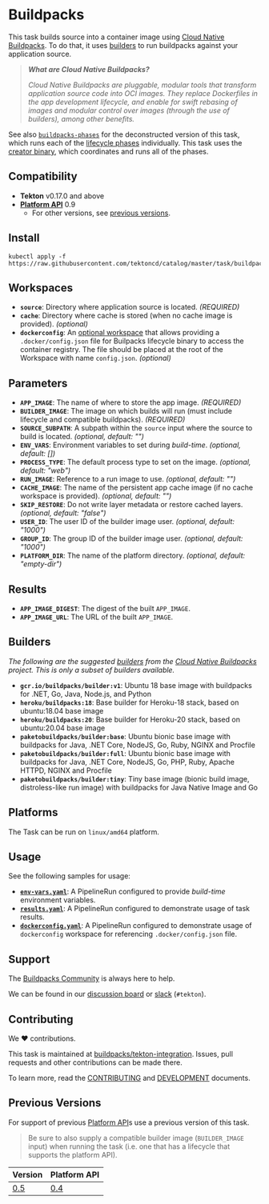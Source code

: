# Buildpacks

This task builds source into a container image using [Cloud Native Buildpacks](https://buildpacks.io). To do that, it uses [builders](https://buildpacks.io/docs/concepts/components/builder/#what-is-a-builder) to run buildpacks against your application source.

> _**What are Cloud Native Buildpacks?**_
> 
> _Cloud Native Buildpacks are pluggable, modular tools that transform application source code into OCI images. They replace Dockerfiles in the app development lifecycle, and enable for swift rebasing of images and modular control over images (through the use of builders), among other benefits._

See also [`buildpacks-phases`](../../buildpacks-phases) for the deconstructed version of this task, which runs each of the [lifecycle phases](https://buildpacks.io/docs/concepts/components/lifecycle/#phases) individually. This task uses the [creator binary](https://github.com/buildpacks/spec/blob/platform/0.4/platform.md#operations), which coordinates and runs all of the phases.

## Compatibility

- **Tekton** v0.17.0 and above
- **[Platform API][platform-api]** 0.9
    - For other versions, see [previous versions](#previous-versions).

## Install

```
kubectl apply -f https://raw.githubusercontent.com/tektoncd/catalog/master/task/buildpacks/0.6/buildpacks.yaml
```

## Workspaces

 - **`source`**: Directory where application source is located. _(REQUIRED)_
 - **`cache`**: Directory where cache is stored (when no cache image is provided). _(optional)_
 - **`dockerconfig`**: An [optional workspace](https://github.com/tektoncd/pipeline/blob/main/docs/workspaces.md#using-workspaces-in-tasks)
  that allows providing a `.docker/config.json` file for Builpacks lifecycle binary to access the container registry. The file should be placed at
  the root of the Workspace with name `config.json`. _(optional)_


## Parameters

 - **`APP_IMAGE`**: The name of where to store the app image. _(REQUIRED)_
 - **`BUILDER_IMAGE`**: The image on which builds will run (must include lifecycle and compatible buildpacks). _(REQUIRED)_
 - **`SOURCE_SUBPATH`**: A subpath within the `source` input where the source to build is located. _(optional, default: "")_
 - **`ENV_VARS`**: Environment variables to set during _build-time_. _(optional, default: [])_
 - **`PROCESS_TYPE`**: The default process type to set on the image. _(optional, default: "web")_
 - **`RUN_IMAGE`**: Reference to a run image to use. _(optional, default: "")_
 - **`CACHE_IMAGE`**: The name of the persistent app cache image (if no cache workspace is provided). _(optional, default: "")_
 - **`SKIP_RESTORE`**: Do not write layer metadata or restore cached layers. _(optional, default: "false")_
 - **`USER_ID`**: The user ID of the builder image user. _(optional, default: "1000")_
 - **`GROUP_ID`**: The group ID of the builder image user. _(optional, default: "1000")_
 - **`PLATFORM_DIR`**: The name of the platform directory. _(optional, default: "empty-dir")_

## Results

 - **`APP_IMAGE_DIGEST`**: The digest of the built `APP_IMAGE`.
 - **`APP_IMAGE_URL`**: The URL of the built `APP_IMAGE`.

## Builders

_The following are the suggested [builders][builders] from the [Cloud Native Buildpacks][buildpacks-io] project. This is only a subset of builders available._

 - **`gcr.io/buildpacks/builder:v1`**: Ubuntu 18 base image with buildpacks for .NET, Go, Java, Node.js, and Python
 - **`heroku/buildpacks:18`**: Base builder for Heroku-18 stack, based on ubuntu:18.04 base image
 - **`heroku/buildpacks:20`**: Base builder for Heroku-20 stack, based on ubuntu:20.04 base image
 - **`paketobuildpacks/builder:base`**: Ubuntu bionic base image with buildpacks for Java, .NET Core, NodeJS, Go, Ruby, NGINX and Procfile
 - **`paketobuildpacks/builder:full`**: Ubuntu bionic base image with buildpacks for Java, .NET Core, NodeJS, Go, PHP, Ruby, Apache HTTPD, NGINX and Procfile
 - **`paketobuildpacks/builder:tiny`**: Tiny base image (bionic build image, distroless-like run image) with buildpacks for Java Native Image and Go

[builders]: (https://buildpacks.io/docs/concepts/components/builder/)
[buildpacks-io]: (https://buildpacks.io)

## Platforms

The Task can be run on `linux/amd64` platform.

## Usage

See the following samples for usage:

 - **[`env-vars.yaml`](samples/env-vars.yaml)**: A PipelineRun configured to provide _build-time_ environment variables.
 - **[`results.yaml`](samples/results.yaml)**: A PipelineRun configured to demonstrate usage of task results.
 - **[`dockerconfig.yaml`](samples/dockerconfig.yaml)**: A PipelineRun configured to demonstrate usage of `dockerconfig` workspace for referencing `.docker/config.json` file.

## Support

The [Buildpacks Community](http://buildpacks.io/community/) is always here to help. 

We can be found in our [discussion board][discussion-board] or [slack][slack] (`#tekton`).

[discussion-board]: https://github.com/buildpacks/community/discussions
[slack]: https://slack.buildpacks.io

## Contributing

We ❤ contributions.

This task is maintained at [buildpacks/tekton-integration](https://github.com/buildpacks/tekton-integration). Issues, pull requests and other contributions can be made there. 

To learn more, read the [CONTRIBUTING][contributing] and [DEVELOPMENT][development] documents.

[contributing]: https://github.com/buildpacks/.github/blob/main/CONTRIBUTING.md
[development]: https://github.com/buildpacks/tekton-integration/blob/main/DEVELOPMENT.md

## Previous Versions

For support of previous [Platform API][platform-api]s use a previous version of this task.

> Be sure to also supply a compatible builder image (`BUILDER_IMAGE` input) when running the task (i.e. one that has a lifecycle that supports the platform API).

| Version        | Platform API
|----            |-----
| [0.5](../0.5/) | [0.4][platform-api-0.4]

[platform-api]: https://buildpacks.io/docs/reference/spec/platform-api/
[platform-api-0.4]: https://github.com/buildpacks/spec/blob/platform/0.4/platform.md
